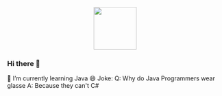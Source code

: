 <div id="header" align="center">
  <img src="https://media.giphy.com/media/qTFQeTwms3xW8/giphy.gif" width="100"/>
</div>

### Hi there 👋
🌱 I’m currently learning Java
😄 Joke: Q: Why do Java Programmers wear glasse 
          A: Because they can't C#
<!--
**EfremenkoBogdan/EfremenkoBogdan** is a ✨ _special_ ✨ repository because its `README.md` (this file) appears on your GitHub profile.

Here are some ideas to get you started:

- 🔭 I’m currently working on ...
- 🌱 I’m currently learning ...
- 👯 I’m looking to collaborate on ...
- 🤔 I’m looking for help with ...
- 💬 Ask me about ...
- 📫 How to reach me: ...
- 😄 Pronouns: ...
- ⚡ Fun fact: ...
-->
